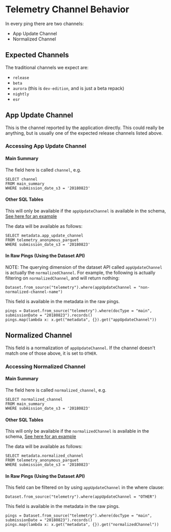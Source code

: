 # Telemetry Channel Behavior

In every ping there are two channels:
- App Update Channel
- Normalized Channel 

## Expected Channels
The traditional channels we expect are:
- `release`
- `beta`
- `aurora` (this is `dev-edition`, and is just a beta repack)
- `nightly`
- `esr`

## App Update Channel
This is the channel reported by the application directly. This could really be anything, but is usually one of the
expected release channels listed above.

### Accessing App Update Channel

#### Main Summary
The field here is called `channel`, e.g.
```
SELECT channel
FROM main_summary
WHERE submission_date_s3 = '20180823'
```

#### Other SQL Tables
This will only be available if the `appUpdateChannel` is available in the schema, [See here for an example](https://github.com/mozilla-services/mozilla-pipeline-schemas/blob/master/schemas/telemetry/anonymous/anonymous.4.parquetmr.txt#L10)

The data will be available as follows:
```
SELECT metadata.app_update_channel
FROM telemetry_anonymous_parquet
WHERE submission_date_s3 = '20180823'
```

#### In Raw Pings (Using the Dataset API)
NOTE: The querying dimension of the dataset API called `appUpdateChannel` is actually the `normalizedChannel`.
For example, the following is actually filtering on `normalizedChannel`, and will return nothing:
```
Dataset.from_source("telemetry").where(appUpdateChannel = "non-normalized-channel-name")
```

This field is available in the metadata in the raw pings. 
```
pings = Dataset.from_source("telemetry").where(docType = "main", submissionDate = "20180823").records()
pings.map(lambda x: x.get("metadata", {}).get("appUpdateChannel"))
```

## Normalized Channel
This field is a normalization of `appUpdateChannel`. If the channel doesn't match one of those above,
it is set to `OTHER`.

### Accessing Normalized Channel

#### Main Summary
The field here is called `normalized_channel`, e.g.
```
SELECT normalized_channel
FROM main_summary
WHERE submission_date_s3 = '20180823'
```

#### Other SQL Tables
This will only be available if the `normalizedChannel` is available in the schema, [See here for an example](https://github.com/mozilla-services/mozilla-pipeline-schemas/blob/master/schemas/telemetry/anonymous/anonymous.4.parquetmr.txt#L11)

The data will be available as follows:
```
SELECT metadata.normalized_channel
FROM telemetry_anonymous_parquet
WHERE submission_date_s3 = '20180823'
```

#### In Raw Pings (Using the Dataset API)
This field can be filtered on by using `appUpdateChannel` in the where clause:
```
Dataset.from_source("telemetry").where(appUpdateChannel = "OTHER")
```

This field is available in the metadata in the raw pings. 
```
pings = Dataset.from_source("telemetry").where(docType = "main", submissionDate = "20180823").records()
pings.map(lambda x: x.get("metadata", {}).get("normalizedChannel"))
```
